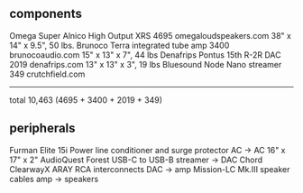 components
----------
Omega Super Alnico High Output XRS                  4695        omegaloudspeakers.com  38" x 14" x 9.5", 50 lbs.
Brunoco Terra integrated tube amp                   3400        brunocoaudio.com       15" x 13" x 7",   44 lbs
Denafrips Pontus 15th R-2R DAC                      2019        denafrips.com          13" x 13" x 3",   19 lbs
Bluesound Node Nano streamer                         349        crutchfield.com 
----------------------------------               -------------------------------
total                                             10,463 
(4695 + 3400 + 2019 + 349)


peripherals
-----------
Furman Elite 15i Power line conditioner and surge protector     AC       -> AC          16" x 17" x 2"
AudioQuest Forest USB-C to USB-B                                streamer -> DAC
Chord ClearwayX ARAY RCA interconnects                          DAC      -> amp
Mission-LC Mk.III speaker cables                                amp      -> speakers
